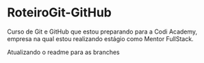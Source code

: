 # RoteiroGit-GitHub
Curso de Git e GitHub que estou preparando para a Codi Academy, empresa na qual estou realizando estágio como Mentor FullStack.



Atualizando o readme para as branches
